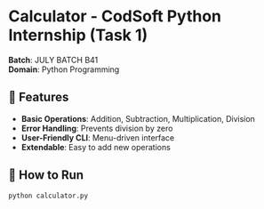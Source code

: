 # Calculator - CodSoft Python Internship (Task 1)
**Batch**: JULY BATCH B41  
**Domain**: Python Programming  

## 🧮 Features
- **Basic Operations**: Addition, Subtraction, Multiplication, Division  
- **Error Handling**: Prevents division by zero  
- **User-Friendly CLI**: Menu-driven interface  
- **Extendable**: Easy to add new operations  

## 🚀 How to Run
```bash
python calculator.py

